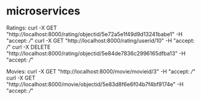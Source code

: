 # microservices

Ratings:
curl -X GET "http://localhost:8000/rating/objectid/5e72a5e1f49d9d13241babe1" -H "accept: */*"
curl -X GET "http://localhost:8000/rating/userid/10" -H "accept: */*"
curl -X DELETE "http://localhost:8000/rating/objectid/5e84de7836c2996165dfba13" -H "accept: */*"

Movies:
curl -X GET "http://localhost:8000/movie/movieid/3" -H "accept: */*"
curl -X GET "http://localhost:8000/movie/objectid/5e83d8f6e6f04b7f4bf9174e" -H "accept: */*"
